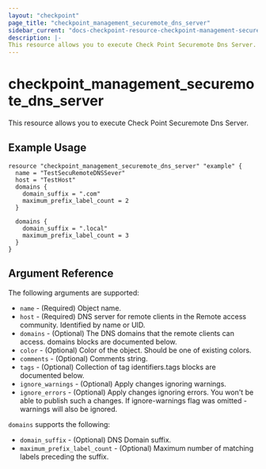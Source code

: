 ```yaml
---
layout: "checkpoint"
page_title: "checkpoint_management_securemote_dns_server"
sidebar_current: "docs-checkpoint-resource-checkpoint-management-securemote-dns-server"
description: |-
This resource allows you to execute Check Point Securemote Dns Server.
---
```


# checkpoint_management_securemote_dns_server

This resource allows you to execute Check Point Securemote Dns Server.

## Example Usage


```hcl
resource "checkpoint_management_securemote_dns_server" "example" {
  name = "TestSecuRemoteDNSSever"
  host = "TestHost"
  domains {
    domain_suffix = ".com"
    maximum_prefix_label_count = 2
  }
    
  domains {
    domain_suffix = ".local"
    maximum_prefix_label_count = 3
  }
}
```

## Argument Reference

The following arguments are supported:

* `name` - (Required) Object name. 
* `host` - (Required) DNS server for remote clients in the Remote access community. 
Identified by name or UID. 
* `domains` - (Optional) The DNS domains that the remote clients can access. domains blocks are documented below.
* `color` - (Optional) Color of the object. Should be one of existing colors. 
* `comments` - (Optional) Comments string. 
* `tags` - (Optional) Collection of tag identifiers.tags blocks are documented below.
* `ignore_warnings` - (Optional) Apply changes ignoring warnings. 
* `ignore_errors` - (Optional) Apply changes ignoring errors. You won't be able to publish such a changes. If ignore-warnings flag was omitted - warnings will also be ignored. 


`domains` supports the following:

* `domain_suffix` - (Optional) DNS Domain suffix. 
* `maximum_prefix_label_count` - (Optional) Maximum number of matching labels preceding the suffix. 
